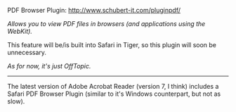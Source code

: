 PDF Browser Plugin: http://www.schubert-it.com/pluginpdf/

*Allows you to view PDF files in browsers (and applications using the WebKit).*

This feature will be/is built into Safari in Tiger, so this plugin will soon be unnecessary.

*As for now, it's just OffTopic.*

----

The latest version of Adobe Acrobat Reader (version 7, I think) includes a Safari PDF Browser Plugin (similar to it's Windows counterpart, but not as slow).
